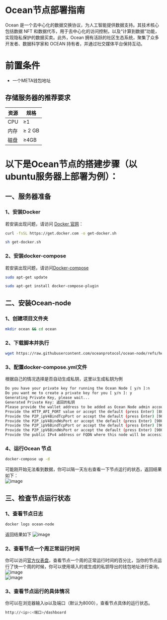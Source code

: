 # Ocean节点部署指南  

Ocean 是一个去中心化的数据交换协议，为人工智能提供数据支持。其技术核心包括数据 NFT 和数据代币，用于去中心化的访问控制，以及“计算到数据”功能，实现隐私保护的数据买卖。此外，Ocean 拥有活跃的社区生态系统，聚集了众多开发者、数据科学家和 OCEAN 持有者，并通过社交媒体平台保持互动。  

# 前置条件
- 一个META钱包地址
## 存储服务器的推荐要求

| 资源          | 规格                             |
|---------------|----------------------------------|
| CPU           | ≥1                               |
| 内存          | ≥ 2 GB                           |
| 磁盘           | ≥4GB                             |

# 以下是Ocean节点的搭建步骤（以ubuntu服务器上部署为例）： 
## 一、服务器准备  
### 1、安装Docker  
若安装出现问题，请访问 [Docker 官网](https://docs.docker.com/engine/install/)：

   ```bash
   curl -fsSL https://get.docker.com -o get-docker.sh
   ```
   ```bash
   sh get-docker.sh
   ```
### 2、安装docker-compose  
若安装出现问题，请访问[Docker-compose](https://docs.docker.com/compose/install/linux/#install-using-the-repository)  
```bash
sudo apt-get update
```
```bash
sudo apt-get install docker-compose-plugin
```
## 二、安装Ocean-node  
### 1、创建项目文件夹  
```bash
mkdir ocean && cd ocean
```
### 2、下载脚本并执行  
```bash
wget https://raw.githubusercontent.com/oceanprotocol/ocean-node/refs/heads/main/scripts/ocean-node-quickstart.sh && chmod +x ocean-node-quickstart.sh && ./ocean-node-quickstart.sh
```
### 3、配置docker-compose.yml文件  
根据自己的情况选择是否自动生成私钥，这里以生成私钥为例  
```bash
Do you have your private key for running the Ocean Node [ y/n ]:n 
Do you want me to create a private key for you [ y/n ]: y 
Generating Private Key, please wait...
Generated Private Key: 返回的私钥
Please provide the wallet address to be added as Ocean Node admin account: 输入一个钱包地址，作为管理账户的钱包地址
Provide the HTTP_API_PORT value or accept the default (press Enter) [8000]:一般都默认，直接回车
Provide the P2P_ipV4BindTcpPort or accept the default (press Enter) [9000]: 
Provide the P2P_ipV4BindWsPort or accept the default (press Enter) [9001]: 
Provide the P2P_ipV6BindTcpPort or accept the default (press Enter) [9002]: 
Provide the P2P_ipV6BindWsPort or accept the default (press Enter) [9003]: 
Provide the public IPv4 address or FQDN where this node will be accessible:填入服务器的public ipv4，通常为服务器ip
```
### 4、运行Ocean 节点  
```bash
docker-compose up -d
```
可能刚开始无法看到数据，你可以隔一天左右查看一下节点运行的状态，返回结果如下：  
![image](https://github.com/user-attachments/assets/7ccd89d4-e038-41b6-999d-bbd5f20702bc)  

## 三、检查节点运行状态  
### 1、查看节点日志  
```bash
docker logs ocean-node
```
返回结果如下
![image](https://github.com/user-attachments/assets/98ef3a13-0627-45bc-b338-816e3e30359e)  

### 2、查看节点一个周正常运行时间  
你可以访问[官方仪表盘](https://nodes.oceanprotocol.com/)，查看节点一个周的正常运行时间的百分比，当你的节点运行了快一个周的时候，你可以使用填入的或生成的私钥导出的钱包地址进行查询。  
![image](https://github.com/user-attachments/assets/79a65f0b-4c3b-46cb-bc27-3271c06a3446)  
![image](https://github.com/user-attachments/assets/0ab16866-054f-4a5d-9cdd-ed4d840e7453)    

### 3、查看节点运行的具体情况  
你可以在浏览器输入ip以及端口（默认为8000），查看节点具体的运行状态。  
```bash
http://<ip>:<端口>/dashboard
```






